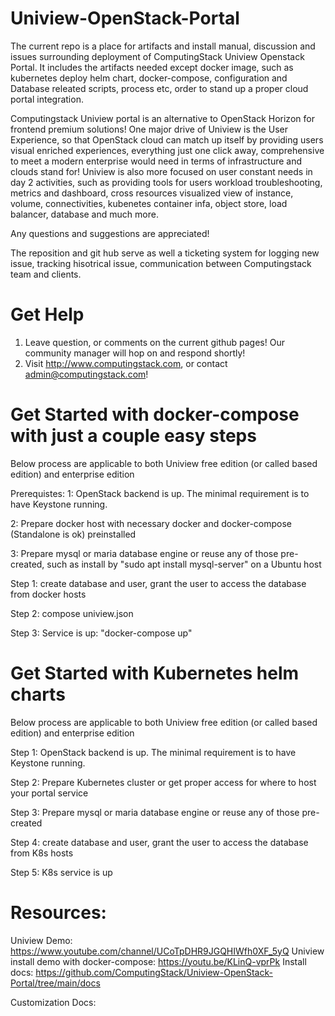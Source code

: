 # Uniview-OpenStack-Portal
The current repo is a place for artifacts and install manual, discussion and issues surrounding deployment of ComputingStack Uniview Openstack Portal. It includes the artifacts needed except docker image, such as kubernetes deploy helm chart, docker-compose, configuration and Database releated scripts, process etc, order to stand up a proper cloud portal integration.

Computingstack Uniview portal is an alternative to OpenStack Horizon for frontend premium solutions! One major drive of Uniview is the User Experience, so that OpenStack cloud can match up itself by providing users visual enriched experiences, everything just one click away, comprehensive to meet a modern enterprise would need in terms of infrastructure and clouds stand for! Uniview is also more focused on user constant needs in day 2 activities, such as providing tools for users workload troubleshooting, metrics and dashboard, cross resources visualized view of instance, volume, connectivities, kubenetes container infa, object store, load balancer, database and much more. 

Any questions and suggestions are appreciated!

The reposition and git hub serve as well a ticketing system for logging new issue, tracking hisotrical issue, communication between Computingstack team and clients.

# Get Help

1. Leave question, or comments on the current github pages! Our community manager will hop on and respond shortly!
2. Visit http://www.computingstack.com, or contact admin@computingstack.com!

# Get Started with docker-compose with just a couple easy steps
Below process are applicable to both Uniview free edition (or called based edition) and enterprise 
edition

Prerequistes:
1: OpenStack backend is up. The minimal requirement is to have Keystone running.

2: Prepare docker host with necessary docker and docker-compose (Standalone is ok) preinstalled

3: Prepare mysql or maria database engine or reuse any of those pre-created, such as install by "sudo apt install mysql-server" on a Ubuntu host

Step 1: create database and user, grant the user to access the database from docker hosts

Step 2: compose uniview.json 

Step 3: Service is up: "docker-compose up"

# Get Started with Kubernetes helm charts
Below process are applicable to both Uniview free edition (or called based edition) and enterprise 
edition

Step 1: OpenStack backend is up. The minimal requirement is to have Keystone running.

Step 2: Prepare Kubernetes cluster or get proper access for where to host your portal service

Step 3: Prepare mysql or maria database engine or reuse any of those pre-created

Step 4: create database and user, grant the user to access the database from K8s hosts

Step 5: K8s service is up

# Resources:
Uniview Demo: https://www.youtube.com/channel/UCoTpDHR9JGQHIWfh0XF_5yQ
Uniview install demo with docker-compose: https://youtu.be/KLinQ-vprPk
Install docs: https://github.com/ComputingStack/Uniview-OpenStack-Portal/tree/main/docs

Customization Docs: 

